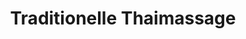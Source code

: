 ---
title: "Traditionelle Thaimassage"
url: /bad-nauheim/traditionelle-thaimassage/
shop: Massage
---